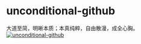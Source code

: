# unconditional-github
大道至简，明晰本质；本真纯粹，自由散漫，成全心胸。
[![unconditional-github](https://github-readme-stats.vercel.app/api?username=unconditional-github)](https://github.com/anuraghazra/github-readme-stats)
